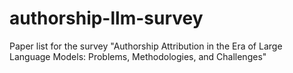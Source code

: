 # authorship-llm-survey
Paper list for the survey "Authorship Attribution in the Era of Large Language Models: Problems, Methodologies, and Challenges"
